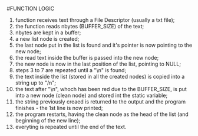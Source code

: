 #FUNCTION LOGIC
1. function receives text through a File Descriptor (usually a txt file);
3. the function reads nbytes (BUFFER_SIZE) of the text;
4. nbytes are kept in a buffer;
5. a new list node is created;
6. the last node put in the list is found and it's pointer is now pointing to the new node;
7. the read text inside the buffer is passed into the new node;
8. the new node is now in the last position of the list, pointing to NULL;
9. steps 3 to 7 are repeated until a "\n" is found;
10. the text inside the list (stored in all the created nodes) is copied into a string up to "/n";
11. the text after "\n", whoch has been red due to the BUFFER_SIZE, is put into a new node (clean node) and stored int the static variable;
13. the string previously creaed is returned to the output and the program finishes - the 1st line is now printed;
14. the program restarts, having the clean node as the head of the list (and beginning of the new line);
15. everyting is repeated until the end of the text.
